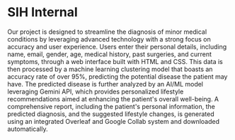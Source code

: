 # SIH Internal
 Our project is designed to streamline the diagnosis of minor medical conditions by leveraging advanced technology with a strong focus on accuracy and user experience. Users enter their personal details, including name, email, gender, age, medical history, past surgeries, and current symptoms, through a web interface built with HTML and CSS. This data is then processed by a machine learning clustering model that boasts an accuracy rate of over 95%, predicting the potential disease the patient may have. The predicted disease is further analyzed by an AI/ML model leveraging Gemini API, which provides personalized lifestyle recommendations aimed at enhancing the patient's overall well-being. A comprehensive report, including the patient's personal information, the predicted diagnosis, and the suggested lifestyle changes, is generated using an integrated Overleaf and Google Collab system and downloaded automatically.
